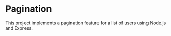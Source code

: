 # Pagination

This project implements a pagination feature for a list of users using Node.js and Express.
